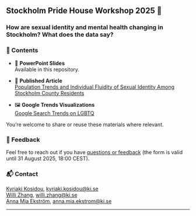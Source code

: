 ## Stockholm Pride House Workshop 2025 🌈  
### How are sexual identity and mental health changing in Stockholm? What does the data say?

### 📂 Contents

- 📄 **PowerPoint Slides**  
  Available in this repository.

- 📄 **Published Article**  
  [Population Trends and Individual Fluidity of Sexual Identity Among Stockholm County Residents](https://jamanetwork.com/journals/jamanetworkopen/fullarticle/2827231)

- 🖼️ **Google Trends Visualizations**  
  [Google Search Trends on LGBTQ](https://github.com/willizhang/Google-Search-Trends-LGBTQ)

You’re welcome to share or reuse these materials where relevant.

### 💬 Feedback

Feel free to reach out if you have [questions or feedback](https://forms.cloud.microsoft/Pages/ResponsePage.aspx?id=8e73v0vPMk--PaHdoEPAXUltvxkr6kRIkP2G3YclcoRURVI3N09ITE1KQVYxV1ZZQVlEQjhBQ0NWWC4u) (the form is valid until 31 August 2025, 18:00 CEST).  

### 📬 Contact

[Kyriaki Kosidou](https://ki.se/en/people/kyriaki-kosidou), kyriaki.kosidou@ki.se  
[Willi Zhang](https://ki.se/en/people/willi-zhang), willi.zhang@ki.se  
[Anna Mia Ekström](https://ki.se/en/people/anna-mia-ekstrom), anna.mia.ekstrom@ki.se

---
